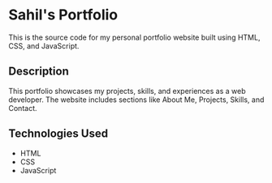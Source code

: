 # Sahil's Portfolio

This is the source code for my personal portfolio website built using HTML, CSS, and JavaScript.

## Description

This portfolio showcases my projects, skills, and experiences as a web developer. The website includes sections like About Me, Projects, Skills, and Contact.

## Technologies Used

- HTML
- CSS
- JavaScript

